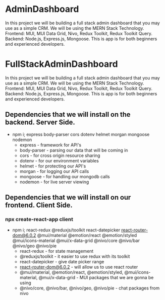 # AdminDashboard
In this project we will be building a full stack admin dashboard that you may use as a simple CRM. We will be using the MERN Stack Technology. Frontend: MUI, MUI Data Grid, Nivo, Redux Toolkit, Redux Toolkit Query. Backend: Node.js, Express.js, Mongoose. This is app is for both beginners and experienced developers.
# FullStackAdminDashboard
In this project we will be building a full stack admin dashboard that you may use as a simple CRM. We will be using the MERN Stack Technology. Frontend: MUI, MUI Data Grid, Nivo, Redux Toolkit, Redux Toolkit Query. Backend: Node.js, Express.js, Mongoose. This is app is for both beginners and experienced developers.
## Dependencies that we will install on the backend. Server Side.
* npm i; express body-parser cors dotenv helmet morgan mongoose nodemon
  * express - framework for API's
  * body-parser - parsing our data that will be coming in
  * cors - for cross origin resource sharing
  * dotenv - for our environment variables
  * helmet - for protecting our API's
  * morgan - for logging our API calls
  * mongoose - for handling our mongodb calls
  * nodemon - for live server viewing
## Dependencies that we will install on our frontend. Client Side.
### npx create-react-app client
* npm i; react-redux @reduxjs/toolkit react-datepicker react-router-dom@6.0.2 @mui/material @emotion/react @emotion/styled @mui/icons-material @mui/x-data-grid @nivo/core @nivo/bar @nivo/geo @nivo/pie
  * react-redux - for state management
  * @reduxjs/toolkit - it easier to use redux with its toolkit
  * react-datepicker - give date picker range
  * react-router-dom@6.0.2 - will allow us to use react router
  * @mui/material, @emotion/react, @emotion/styled, @mui/icons-material, @mui/x-data-grid - MUI packages that we are gonna be using
  * @nivo/core, @nivo/bar, @nivo/geo, @nivo/pie - chat packages from nivo
